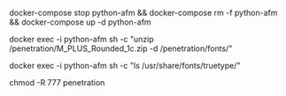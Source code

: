 docker-compose stop python-afm && docker-compose rm -f python-afm && docker-compose up -d python-afm


docker exec -i python-afm sh -c "unzip /penetration/M_PLUS_Rounded_1c.zip -d /penetration/fonts/"

docker exec -i python-afm sh -c "ls /usr/share/fonts/truetype/"

chmod -R 777 penetration